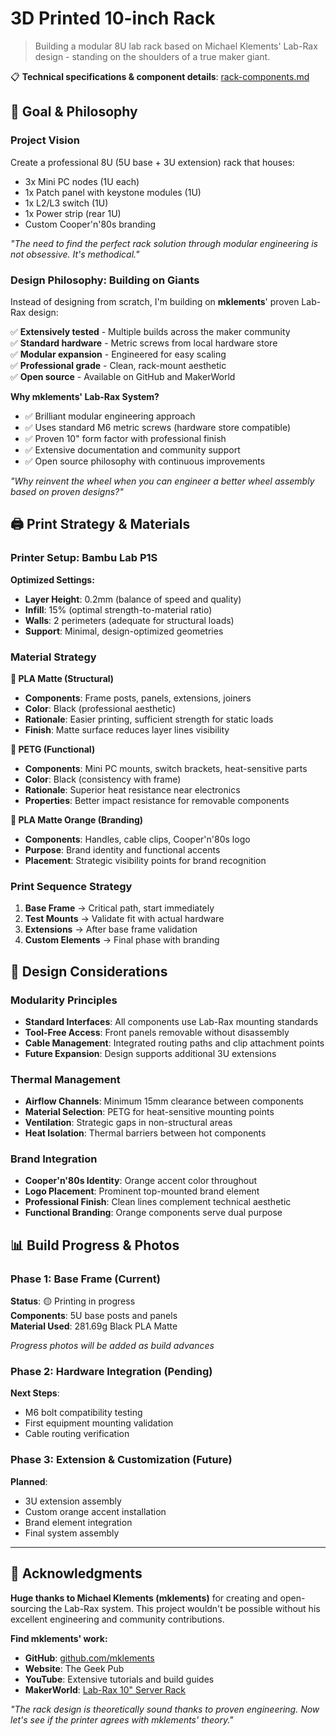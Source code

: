 # 3D Printed 10-inch Rack

> Building a modular 8U lab rack based on Michael Klements' Lab-Rax design - standing on the shoulders of a true maker giant.

📋 **Technical specifications & component details**: [rack-components.md](rack-components.md)

## 🎯 Goal & Philosophy

### Project Vision
Create a professional 8U (5U base + 3U extension) rack that houses:
- 3x Mini PC nodes (1U each)
- 1x Patch panel with keystone modules (1U)
- 1x L2/L3 switch (1U)
- 1x Power strip (rear 1U)
- Custom Cooper'n'80s branding

*"The need to find the perfect rack solution through modular engineering is not obsessive. It's methodical."*

### Design Philosophy: Building on Giants
Instead of designing from scratch, I'm building on **mklements**' proven Lab-Rax design:

✅ **Extensively tested** - Multiple builds across the maker community  
✅ **Standard hardware** - Metric screws from local hardware store  
✅ **Modular expansion** - Engineered for easy scaling  
✅ **Professional grade** - Clean, rack-mount aesthetic  
✅ **Open source** - Available on GitHub and MakerWorld

**Why mklements' Lab-Rax System?**
- ✅ Brilliant modular engineering approach
- ✅ Uses standard M6 metric screws (hardware store compatible)
- ✅ Proven 10" form factor with professional finish
- ✅ Extensive documentation and community support
- ✅ Open source philosophy with continuous improvements

*"Why reinvent the wheel when you can engineer a better wheel assembly based on proven designs?"*

## 🖨️ Print Strategy & Materials

### Printer Setup: Bambu Lab P1S
**Optimized Settings:**
- **Layer Height**: 0.2mm (balance of speed and quality)
- **Infill**: 15% (optimal strength-to-material ratio)
- **Walls**: 2 perimeters (adequate for structural loads)
- **Support**: Minimal, design-optimized geometries

### Material Strategy

**🖤 PLA Matte (Structural)**
- **Components**: Frame posts, panels, extensions, joiners
- **Color**: Black (professional aesthetic)
- **Rationale**: Easier printing, sufficient strength for static loads
- **Finish**: Matte surface reduces layer lines visibility

**🔧 PETG (Functional)**
- **Components**: Mini PC mounts, switch brackets, heat-sensitive parts
- **Color**: Black (consistency with frame)
- **Rationale**: Superior heat resistance near electronics
- **Properties**: Better impact resistance for removable components

**🧡 PLA Matte Orange (Branding)**
- **Components**: Handles, cable clips, Cooper'n'80s logo
- **Purpose**: Brand identity and functional accents
- **Placement**: Strategic visibility points for brand recognition

### Print Sequence Strategy
1. **Base Frame** → Critical path, start immediately
2. **Test Mounts** → Validate fit with actual hardware
3. **Extensions** → After base frame validation
4. **Custom Elements** → Final phase with branding

## 🎨 Design Considerations

### Modularity Principles
- **Standard Interfaces**: All components use Lab-Rax mounting standards
- **Tool-Free Access**: Front panels removable without disassembly
- **Cable Management**: Integrated routing paths and clip attachment points
- **Future Expansion**: Design supports additional 3U extensions

### Thermal Management
- **Airflow Channels**: Minimum 15mm clearance between components
- **Material Selection**: PETG for heat-sensitive mounting points
- **Ventilation**: Strategic gaps in non-structural areas
- **Heat Isolation**: Thermal barriers between hot components

### Brand Integration
- **Cooper'n'80s Identity**: Orange accent color throughout
- **Logo Placement**: Prominent top-mounted brand element
- **Professional Finish**: Clean lines complement technical aesthetic
- **Functional Branding**: Orange components serve dual purpose

## 📊 Build Progress & Photos

### Phase 1: Base Frame (Current)
**Status**: 🟡 Printing in progress  
**Components**: 5U base posts and panels  
**Material Used**: 281.69g Black PLA Matte  

*Progress photos will be added as build advances*

### Phase 2: Hardware Integration (Pending)
**Next Steps**:
- M6 bolt compatibility testing
- First equipment mounting validation
- Cable routing verification

### Phase 3: Extension & Customization (Future)
**Planned**:
- 3U extension assembly
- Custom orange accent installation
- Brand element integration
- Final system assembly

---

## 🙏 Acknowledgments

**Huge thanks to Michael Klements (mklements)** for creating and open-sourcing the Lab-Rax system. This project wouldn't be possible without his excellent engineering and community contributions.

**Find mklements' work:**
- **GitHub**: [github.com/mklements](https://github.com/mklements)
- **Website**: The Geek Pub
- **YouTube**: Extensive tutorials and build guides
- **MakerWorld**: [Lab-Rax 10" Server Rack](https://makerworld.com/de/models/1464819-lab-rax-10-server-rack-bolted-version-5u)

*"The rack design is theoretically sound thanks to proven engineering. Now let's see if the printer agrees with mklements' theory."*